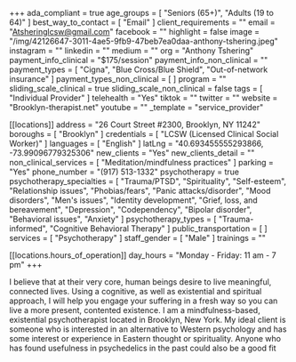 +++
ada_compliant = true
age_groups = [ "Seniors (65+)", "Adults (19 to 64)" ]
best_way_to_contact = [ "Email" ]
client_requirements = ""
email = "Atsheringlcsw@gmail.com"
facebook = ""
highlight = false
image = "/img/42126647-3011-4ae5-9fb9-47beb7ea0daa-anthony-tshering.jpeg"
instagram = ""
linkedin = ""
medium = ""
org = "Anthony Tshering"
payment_info_clinical = "$175/session"
payment_info_non_clinical = ""
payment_types = [
  "Cigna",
  "Blue Cross/Blue Shield",
  "Out-of-network insurance"
]
payment_types_non_clinical = [ ]
program = ""
sliding_scale_clinical = true
sliding_scale_non_clinical = false
tags = [ "Individual Provider" ]
telehealth = "Yes"
tiktok = ""
twitter = ""
website = "Brooklyn-therapist.net"
youtube = ""
_template = "service_provider"

[[locations]]
address = "26 Court Street #2300, Brooklyn, NY 11242"
boroughs = [ "Brooklyn" ]
credentials = [ "LCSW (Licensed Clinical Social Worker)" ]
languages = [ "English" ]
latLng = "40.693455555293866, -73.99096779325306"
new_clients = "Yes"
new_clients_detail = ""
non_clinical_services = [ "Meditation/mindfulness practices" ]
parking = "Yes"
phone_number = "(917) 513-1332"
psychotherapy = true
psychotherapy_specialties = [
  "Trauma/PTSD",
  "Spirituality",
  "Self-esteem",
  "Relationship issues",
  "Phobias/fears",
  "Panic attacks/disorder",
  "Mood disorders",
  "Men's issues",
  "Identity development",
  "Grief, loss, and bereavement",
  "Depression",
  "Codependency",
  "Bipolar disorder",
  "Behavioral issues",
  "Anxiety"
]
psychotherapy_types = [ "Trauma-informed", "Cognitive Behavioral Therapy" ]
public_transportation = [ ]
services = [ "Psychotherapy" ]
staff_gender = [ "Male" ]
trainings = ""

  [[locations.hours_of_operation]]
  day_hours = "Monday - Friday: 11 am - 7 pm"
+++

I believe that at their very core, human beings desire to live meaningful, connected lives. Using a cognitive, as well as existential and spiritual approach, I will help you engage your suffering in a fresh way so you can live a more present, contented existence. I am a mindfulness-based, existential psychotherapist located in Brooklyn, New York. My ideal client is someone who is interested in an alternative to Western psychology and has some interest or experience in Eastern thought or spirituality. Anyone who has found usefulness in psychedelics in the past could also be a good fit
